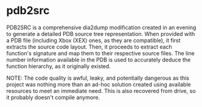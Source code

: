 # pdb2src

PDB2SRC is a comprehensive dia2dump modification created in an evening to
generate a detailed PDB source tree representation. When provided with a PDB
file (including Xbox (XEX) ones, as they are compatible), it first extracts the
source code layout. Then, it proceeds to extract each function's signature and
map them to their respective source files. The line number information
available in the PDB is used to accurately deduce the function hierarchy, as it
originally existed.

NOTE: The code quality is awful, leaky, and potentially dangerous as this project
was nothing more than an ad-hoc solution created using available resources to
meet an immediate need. This is also recovered from drive, so it probably
doesn't compile anymore.



